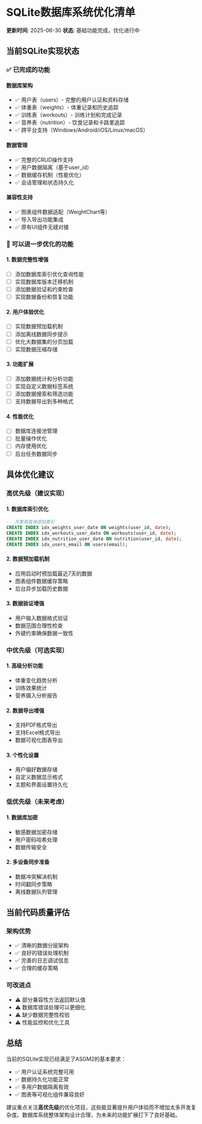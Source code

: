 # SQLite数据库系统优化清单

**更新时间**: 2025-06-30
**状态**: 基础功能完成，优化进行中

## 当前SQLite实现状态

### ✅ 已完成的功能

#### 数据库架构
- ✅ 用户表（users）- 完整的用户认证和资料存储
- ✅ 体重表（weights）- 体重记录和历史追踪
- ✅ 训练表（workouts）- 训练计划和完成记录
- ✅ 营养表（nutrition）- 饮食记录和卡路里追踪
- ✅ 跨平台支持（Windows/Android/iOS/Linux/macOS）

#### 数据管理
- ✅ 完整的CRUD操作支持
- ✅ 用户数据隔离（基于user_id）
- ✅ 数据缓存机制（性能优化）
- ✅ 会话管理和状态持久化

#### 兼容性支持
- ✅ 图表组件数据适配（WeightChart等）
- ✅ 导入导出功能集成
- ✅ 原有UI组件无缝对接

### 🔄 可以进一步优化的功能

#### 1. 数据完整性增强
- [ ] 添加数据库索引优化查询性能
- [ ] 实现数据库版本迁移机制
- [ ] 添加数据验证和约束检查
- [ ] 实现数据备份和恢复功能

#### 2. 用户体验优化
- [ ] 实现数据预加载机制
- [ ] 添加离线数据同步提示
- [ ] 优化大数据集的分页加载
- [ ] 实现数据压缩存储

#### 3. 功能扩展
- [ ] 添加数据统计和分析功能
- [ ] 实现自定义数据标签系统
- [ ] 添加数据搜索和筛选功能
- [ ] 支持数据导出到多种格式

#### 4. 性能优化
- [ ] 数据库连接池管理
- [ ] 批量操作优化
- [ ] 内存使用优化
- [ ] 后台任务数据同步

## 具体优化建议

### 高优先级（建议实现）

#### 1. 数据库索引优化
```sql
-- 为常用查询添加索引
CREATE INDEX idx_weights_user_date ON weights(user_id, date);
CREATE INDEX idx_workouts_user_date ON workouts(user_id, date);
CREATE INDEX idx_nutrition_user_date ON nutrition(user_id, date);
CREATE INDEX idx_users_email ON users(email);
```

#### 2. 数据预加载机制
- 应用启动时预加载最近7天的数据
- 图表组件数据缓存策略
- 后台异步加载历史数据

#### 3. 数据验证增强
- 用户输入数据格式验证
- 数据范围合理性检查
- 外键约束确保数据一致性

### 中优先级（可选实现）

#### 1. 高级分析功能
- 体重变化趋势分析
- 训练效果统计
- 营养摄入分析报告

#### 2. 数据导出增强
- 支持PDF格式导出
- 支持Excel格式导出
- 数据可视化图表导出

#### 3. 个性化设置
- 用户偏好数据存储
- 自定义数据显示格式
- 主题和界面设置持久化

### 低优先级（未来考虑）

#### 1. 数据库加密
- 敏感数据加密存储
- 用户密码哈希处理
- 数据传输安全

#### 2. 多设备同步准备
- 数据冲突解决机制
- 时间戳同步策略
- 离线数据队列管理

## 当前代码质量评估

### 架构优势
- ✅ 清晰的数据分层架构
- ✅ 良好的错误处理机制
- ✅ 完善的日志调试信息
- ✅ 合理的缓存策略

### 可改进点
- ⚠️ 部分兼容性方法返回默认值
- ⚠️ 数据库错误处理可以更细化
- ⚠️ 缺少数据完整性校验
- ⚠️ 性能监控和优化工具

## 总结

当前的SQLite实现已经满足了ASGM2的基本要求：
- ✅ 用户认证系统完整可用
- ✅ 数据持久化功能正常
- ✅ 多用户数据隔离有效
- ✅ 图表等可视化组件兼容良好

建议重点关注**高优先级**的优化项目，这些能显著提升用户体验而不增加太多开发复杂度。数据库系统整体架构设计合理，为未来的功能扩展打下了良好基础。
